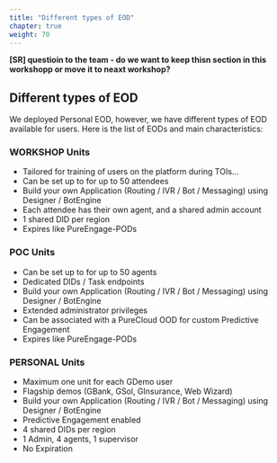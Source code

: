 ```yaml
---
title: "Different types of EOD"
chapter: true
weight: 70
---
```


**[SR] questioin to the team - do we want to keep thisn section in this workshopp or move it to neaxt workshop?**
## Different types of EOD

We deployed Personal EOD, however, we have different types of EOD available for users.
Here is the list of EODs and main characteristics:

### WORKSHOP Units

- Tailored for training of users on the platform during TOIs...
- Can be set up to for up to 50 attendees
- Build your own Application (Routing / IVR / Bot / Messaging) using Designer / BotEngine
- Each attendee has their own agent, and a shared admin account
- 1 shared DID per region
- Expires like PureEngage-PODs

### POC Units

- Can be set up to for up to 50 agents
- Dedicated DIDs / Task endpoints
- Build your own Application (Routing / IVR / Bot / Messaging) using Designer / BotEngine
- Extended administrator privileges
- Can be associated with a PureCloud OOD for custom Predictive Engagement
- Expires like PureEngage-PODs

### PERSONAL Units

- Maximum one unit for each GDemo user
- Flagship demos (GBank, GSol, GInsurance, Web Wizard)
- Build your own Application (Routing / IVR / Bot / Messaging) using Designer / BotEngine
- Predictive Engagement enabled
- 4 shared DIDs per region
- 1 Admin, 4 agents, 1 supervisor
- No Expiration

